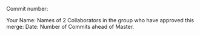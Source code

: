 Commit number:

Your Name:
Names of 2 Collaborators in the group who have approved this merge:
Date:
Number of Commits ahead of Master.
